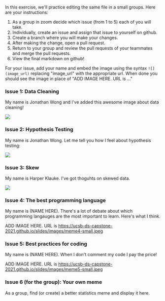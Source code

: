 In this exercise, we'll practice editing the same file in a small groups.  Here are your instructions:

1. As a group in zoom decide which issue (from 1 to 5) each of you will take.
2. Individually, create an issue and assign that issue to yourself on github.
3. Create a branch where you will make your changes.
4. After making the change, open a pull request.
5. Return to your group and review the pull requests of your teammates and merge the pull requests.
6. View the final markdown on github!


For your issue, add your name and embed the image using the syntax `![](image_url)` replacing "image_url" with the appropriate url. When done you should see the image in place of "ADD IMAGE HERE. URL is ..."

### Issue 1: Data Cleaning

My name is Jonathan Wong and I've added this awesome image about data cleaning!

![](https://ucsb-ds-capstone-2021.github.io/slides/images/meme3-small.jpeg)

### Issue 2: Hypothesis Testing


My name is Jonathan Wong.  Let me tell you how I feel about hypothesis testing:


![](https://ucsb-ds-capstone-2021.github.io/slides/images/meme2-small.jpeg)

### Issue 3: Skew


My name is Harper Klauke.  I've got thoguhts on skewed data.


![](https://ucsb-ds-capstone-2021.github.io/slides/images/meme1-small.jpeg)

### Issue 4: The best programming language

My name is (NAME HERE).  There's a lot of debate about which programming langauges are the most important to learn.  Here's what I think.

ADD IMAGE HERE.  URL is  https://ucsb-ds-capstone-2021.github.io/slides/images/meme4-small.jpeg

### Issue 5: Best practices for coding

My name is (NAME HERE).  When I don't comment my code I pay the price!

ADD IMAGE HERE.  URL is https://ucsb-ds-capstone-2021.github.io/slides/images/meme5-small.jpeg

### Issue 6 (for the group): Your own meme

As a group, find (or create) a better statistics meme and display it here.
